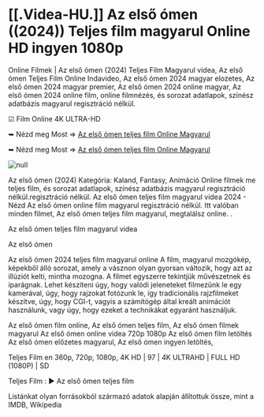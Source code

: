 # [[.Videa-HU.]] Az első ómen ((2024)) Teljes film magyarul Online HD ingyen 1080p

Online Filmek | Az első ómen (2024) Teljes Film Magyarul videa, Az első ómen Teljes Film Online Indavideo, Az első ómen 2024 magyar elozetes, Az első ómen 2024 magyar premier, Az első ómen 2024 online magyar, Az első ómen 2024 online film, online filmnézés, és sorozat adatlapok, színész adatbázis magyarul regisztráció nélkül.

☑ Film Online 4K ULTRA-HD

➥ Nézd meg Most => [Az első ómen teljes film Online Magyarul](https://filmhd.cloud/movie/437342/the-first-omen-gityub)

➥ Nézd meg Most => [Az első ómen teljes film Online Magyarul](https://filmhd.cloud/movie/437342/the-first-omen-gityub)

<a href="https://filmhd.cloud/movie/437342/the-first-omen-gityub" rel="nofollow" data-target="animated-image.originalLink"><img src="https://camo.githubusercontent.com/abb2148613ed2c31b6fd5c164e6a142c9074d86e9468c674b26300adbf87c7f7/68747470733a2f2f7374617469632e7769787374617469632e636f6d2f6d656469612f3835356132355f30343362356162656234616534643335616330303331393865376665353665647e6d76322e676966" alt="null" data-canonical-src="https://static.wixstatic.com/media/855a25_043b5abeb4ae4d35ac003198e7fe56ed~mv2.gif" style="max-width: 100%; display: inline-block;" data-target="animated-image.originalImage"></a>


Az első ómen (2024) Kategória: Kaland, Fantasy, Animáció Online filmek me teljes film, és sorozat adatlapok, színész adatbázis magyarul regisztráció nélkül.regisztráció nélkül. Az első ómen teljes film magyarul videa 2024 - Nézd Az első ómen online film magyarul regisztráció nélkül. Itt valóban minden filmet, Az első ómen teljes film magyarul, megtalálsz online. .

Az első ómen teljes film magyarul videa

Az első ómen

Az első ómen 2024 teljes film magyarul online A film, magyarul mozgókép, képekből álló sorozat, amely a vásznon olyan gyorsan változik, hogy azt az illúziót kelti, mintha mozogna. A filmet egyszerre tekintjük művészetnek és iparágnak. Lehet készíteni úgy, hogy valódi jeleneteket filmezünk le egy kamerával, úgy, hogy rajzokat fotózunk le, így tradicionális rajzfilmeket készítve, úgy, hogy CGI-t, vagyis a számítógép által kreált animációt használunk, vagy úgy, hogy ezeket a technikákat egyaránt használjuk.

Az első ómen film online, Az első ómen teljes film, Az első ómen filmek magyarul Az első ómen online videa 720p 1080p Az első ómen film letöltés Az első ómen előzetes magyarul, Az első ómen ingyen letöltés,

Teljes Film en 360p, 720p, 1080p, 4K HD | 97 | 4K ULTRAHD | FULL HD (1080P) | SD

Teljes Film : ► Az első ómen teljes film

Listánkat olyan forrásokból származó adatok alapján állítottuk össze, mint a IMDB, Wikipedia
